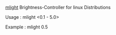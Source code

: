 <a href="/Downloads/mlight_0.1-1_all.deb">mlight</a>
Brightness-Controller for linux Distributions

Usage :  mlight <0.1 - 5.0>

Example : mlight 0.5
